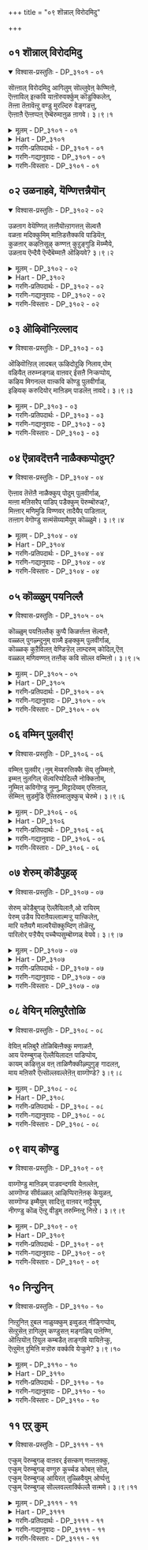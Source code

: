 +++
title = "०९ शॊन्नाल् विरोदमिदु"

+++


## ०१ शॊन्नाल् विरोदमिदु

<details open><summary>विश्वास-प्रस्तुतिः - DP_३१०१ - ०१</summary>

सॊऩ्ऩाल् विरोदमिदु आगिलुम् सॊल्लुवेऩ् केण्मिऩो,  
ऎऩ्ऩाविल् इऩ्कवि याऩॊरुवर्क्कुम् कॊडुक्किलेऩ्,  
तॆऩ्ऩा तॆऩावॆऩ्ऱु वण्डु मुरल्दिरु वेङ्गडत्तु,  
ऎऩ्ऩाऩै ऎऩ्ऩप्पऩ् ऎम्बॆरुमाऩुळ ऩागवे। ३।९।१
</details>

<details><summary>मूलम् - DP_३१०१ - ०१</summary>

सॊऩ्ऩाल् विरोदमिदु आगिलुम् सॊल्लुवेऩ् केण्मिऩो,  
ऎऩ्ऩाविल् इऩ्कवि याऩॊरुवर्क्कुम् कॊडुक्किलेऩ्,  
तॆऩ्ऩा तॆऩावॆऩ्ऱु वण्डु मुरल्दिरु वेङ्गडत्तु,  
ऎऩ्ऩाऩै ऎऩ्ऩप्पऩ् ऎम्बॆरुमाऩुळ ऩागवे। ३।९।१
</details>

<details><summary>Hart - DP_३१०१</summary>

If I say this it may be a mistake,  
but I will still say it, listen:  
I won’t give anyone any of the sweet poems  
that I composed myself for the lord:  
In my poems I will only praise my dear father  
of Srirangam where the bees sing, “tenna, tenna:”  
This I promise:
</details>

<details><summary>गरणि-प्रतिपदार्थः - DP_३१०१ - ०१</summary>

शॊन्नाल् = हेळुवुदरिन्द, विरोदम् = \(निम्म\) मनस्सिगॆ इष्टविल्लद्दु, इदु = ई नन्न मातुगळु, आहिलुम् = आगुवुदादरू, शॊल्लुवन् = हेळुत्तेनॆ, केण्मिनो = केळिरो, ऎन् नाविल् = नन्न नालगॆयल्लि, इन् = इनिदाद, कवि= कवितॆयन्नु, यान् = नानु, ऒरुवर् क्कूम् = बेरॆयारिगू, कॊडुक्किल्लेन् = कॊडुवुदिल्ल, तॆन्ना तॆना = तॆन्ना, तॆना, ऎन्ऱु = ऎन्दु, वण्डु = दुम्बिगळु, मुरल् = झेङ्करिसुव, तिरुवेङ्गडत्तु = तिरुवॆङ्कटगिरियल्लि, ऎन् आनै \+ ऎम्बॆरुमान् = सर्वेश्वरनु, उळन् आहवे = इद्दानॆम्ब कारणदिन्दले. 
</details>

<details><summary>गरणि-गद्यानुवादः - DP_३१०१ - ०१</summary>

हेळुवुदरिन्द ई नन्न मातुगळु निमगॆ इष्टविल्लद्दादरू हेळुत्तेनॆ केळिरि. नन्न नालगॆयिन्द इनिदाद कवितॆयन्नु नानु बेरॆ यारॊब्बरिगू रचिसुवुदिल्ल. तॆन्ना तॆना ऎन्दु झेङ्करिसुव दुम्बिगळिरुव तिरुवॆङ्कटगिरियल्लि नन्न पतिये आद, नन्न स्वामियाद, सर्वेश्वरनु इद्दानॆम्ब कारणदिन्द. 
</details>

<details><summary>गरणि-विस्तारः - DP_३१०१ - ०१</summary>

इल्लि, आळ्वाररु हुट्टिदागिनिन्दलू नडॆसुत्ता बन्द तम्म जीवनद रीतियन्नू अदर ध्येयवन्नू यथावत्तागि ऎल्लरिगू हेळुत्तिद्दारॆ. हुट्टिदागिनिन्दलू प्रपञ्चवन्नु नोडदन्तॆ मुच्चिदकण्णु मुच्चिदहागॆये भगवन्नामस्मरणॆ, भजनॆ, कीर्तनॆगळल्ले कालकळॆयुत्ता बॆळॆयुत्ता बन्दवरु अवरु. तिरुक्कूरुहूरिन देवालयद बळिय हुणसेमरद पॊट्टरॆयल्लिद्दु बॆळॆदु बन्दवरु. ई हिन्नलॆ ई पाशुरदल्लि प्रतिबिम्बितवागुत्तदॆ ऎन्नबहुदु. 

“शॊन्नाल् विरोदम्” – बहुमन्दिगॆ कॆलवु किविमातुगळु हिडिसुवुदिल्ल. आ मातुगळे अवरिगॆ बेडद्दु. भगवद्विषयवन्नु कुरितु हेळुवुदू केळुवुदू अन्थ ऒन्दु विषय. प्रापञ्चिक विषयगळल्लि मुळुगितेलुववरिगॆ भगवद्विषय ऎन्दिगू अप्रियवाद विषयवे. 

“आहिलुम् शॊल्लुवन् केण्मिन्” – जनसामान्यरे, निमगॆ नानु हेळुव ई विषय अहितवादद्दे आदरू, निम्म मुन्दिन हितवन्नु योचिसुत्ता अदन्नु निमगॆ हेळिबिडुत्तेनॆ केळिरि. नानु हेळुवुदन्नु केळबेकॆन्दु मनस्सु माडि. नीवु ऒन्दु वेळॆ बेडबेडवॆन्दरू नानु बिडदॆ नन्न कर्तव्यवन्नु माडिये माडुत्तेनॆ. 

“ऎन्नाविलिन् कवियारॊरुवर् क्कुम् कॊडुहिल्लेन्” – कविगॆ विषय, वस्तु बेकु. यारन्नादरू, याव वस्तुवन्नादरू विषयवन्नागि माडिकॊण्डुअदन्नु \(अवरन्नु\) कुरितु अदक्कॆ तक्कन्तॆ रचिसि हेळुवुदु अवर कवितॆ. लोकवन्नु मॆच्चिसुवुदक्कॆयादरू अवरु तम्मकवितॆयन्नु मीसलु माडि आनन्दिसुत्तारॆ. आदरॆ, भगवन्तनन्नु हॊरतु बेरॆ यारन्ने आगलि, याव प्रापञ्चिक विषयवन्ने आगलि, कॆलवरु कवित्ववागि बरॆयुवुदिल्ल. अवरे भगवन्तन दृढभक्तरु. 

“तॆन्नादॆन्नावॆन्ऱु मुरल् तिरुवेङ्गडत्तु....................ऎम्बॆरुमानुळनाहवे” – आगले हेळिदन्तॆ आळ्वाररु एकॆ हेळिदरु ऎम्बुदक्कॆ ई मातुगळु समाधान हेळुत्तवॆ. तावु हेळुवुदु भगवन्तनन्नु कुरितु मात्रवे. अदु अनेकरिगॆ बेडद्दु. प्रकृति रम्यवाद तिरुवॆङ्कटगिरिय शिखरदमेलॆ दिव्यसुन्दरनाद सर्वेश्वरनु नॆलसिरुवुदरिन्द, अवनन्नु कण्डु नलियुव भाग्य तमगॆ उण्टागिरुवुदरिन्द, अवनन्ने तम्मकवितावस्तुवन्नागि माडिकॊण्डु, अदन्ने हाडि हेळुत्तेनॆ. निमगॆ अदु अहितवॆन्दरू चॆन्तॆयिल्ल केळिरि. 

आळ्वाररु हेळुत्तारॆ- नानु हेळुव ई मातुगळु निम्मल्लि अनेकरिगॆ अप्रियवॆनिसबहुदु. आदरू नन्न मनस्सिनल्लिरुवुदन्नु हेळिये हेळुत्तेनॆ केळिरि. सुन्दरवाद तिरुवॆङ्कटगिरिय शिखरदल्लि दिव्यसुन्दरनाद नन्न स्वामियु नॆलसिरुवुदरिन्द, अवनन्नु कुरितु मात्रवे नानु नन्न कवितॆयन्नु रचिसि हाडलु इच्छिसुवुदु. बेरॆ यावुदू नन्न कवितॆगॆ वस्तुवागि बेड.
</details>

## ०२ उळनाहवे, यॆण्णित्तन्नैयॊन्

<details open><summary>विश्वास-प्रस्तुतिः - DP_३१०२ - ०२</summary>

उळऩाग वेयॆण्णित् तऩ्ऩैयॊऩ्ऱागत्तऩ् सॆल्वत्तै  
वळऩा मदिक्कुमिम् माऩिडत्तैक्कवि पाडियॆऩ्,  
कुळऩार् कऴऩिसूऴ् कण्णऩ् कुऱुङ्गुडि मॆय्म्मैये,  
उळऩाय ऎन्दैयै ऎन्दैबॆम्माऩै ऒऴियवे? ३।९।२
</details>

<details><summary>मूलम् - DP_३१०२ - ०२</summary>

उळऩाग वेयॆण्णित् तऩ्ऩैयॊऩ्ऱागत्तऩ् सॆल्वत्तै  
वळऩा मदिक्कुमिम् माऩिडत्तैक्कवि पाडियॆऩ्,  
कुळऩार् कऴऩिसूऴ् कण्णऩ् कुऱुङ्गुडि मॆय्म्मैये,  
उळऩाय ऎन्दैयै ऎन्दैबॆम्माऩै ऒऴियवे? ३।९।२
</details>

<details><summary>Hart - DP_३१०२</summary>

What is the benefit of composing poems on people  
who only respect wealth  
and think it is the only important thing in life?  
They don’t understand that the only true thing in the world  
is our dear lord, our father who stays in Thirukkurunguḍi  
with abundant ponds and with flourishing fields:
</details>

<details><summary>गरणि-प्रतिपदार्थः - DP_३१०२ - ०२</summary>

उळन् आहवे = शाश्वतवागि \(स्थिरवागि\) इरुववनु ऎन्तले, ऎण्णि = भाविसि, तन्नै = तन्नन्नु, ऒन्ऱुआह = ऒन्दु वस्तुवागियू, तन् शॆल्वत्तै = तन्न रूप मुन्ताद ऎल्ला सम्पत्तन्नू, वळन् आ = समृद्धियागि, मदिक्कूम् = भाविसिरुव \(हर्षिसुव\), इमानिडत्तै= ई मानववर्गवन्नु, कविपादि ऎन् = कवितॆय मूलक हाडि एनु फल? कुळन् आर् = कॊळगळु तुम्बिरुव, कऴनि शूऴ् = गद्दॆगळिन्द सुत्तुवरिद, कण्णन् = आकर्षकवाद, कुऱुङ्गडि = तिरुक्कूरुङ्गुडियल्लि, मॆय् मॆय्ये= वास्तववागि शाश्वतवागि, उळन् आय = इरुववनाद, ऎन्दैयै = नन्न तन्दॆयन्नु, ऎन्दै पॆम्मानि = नन्न कुलदैववन्नु, ऒऴियवे = हॊरतागि. 
</details>

<details><summary>गरणि-गद्यानुवादः - DP_३१०२ - ०२</summary>

कॊळगळु तुम्बिरुव, गद्दॆगळिन्द सुत्तुवरिदिरुव, आकर्षकवाद, तिरुक्कूरुङ्गुडियल्लि वास्तववागि मत्तु शाश्वतवागि इरुववनाद नन्नतन्दॆयन्नु, नन्न कुलदैववन्नु हॊरतागि, \(तानु\) स्थिरवागिरुववनु ऎन्दु भाविसि, तन्नन्नु ऒन्दु \(अमूल्य\) वस्तुववनागियू, तन्न रूप मुन्ताद ऎल्ला समृद्धियॆन्दु भाविसि हर्षिसुव ई मानववर्गवन्नु कवितॆय मूलक हॊगळि हाडि प्रयोजनवेनु? 
</details>

<details><summary>गरणि-विस्तारः - DP_३१०२ - ०२</summary>

हिन्दिन पाशुरद विषयवन्ने इल्लियू मुन्दुवरिसलागुत्तदॆ. “नरस्तुति”यिन्द हितवे, ’परस्तुति’यिन्द हितवे? इदन्नु चॆन्नागि अरितुकॊण्डल्लदॆ, कवितॆयन्नु हाडि हॊगळुवुदरिन्द आ कविता शक्तिगॆ बरुव फलवादरू अल्पवे – ऎम्बुदु विषय. 

मानव क्षणिक, अशाश्वत. अवन जीवनवे अभद्र. अवन बाल्य, यौवनगळागलि, बल सौन्दर्यगळागि, नाना सम्पत्तुगळागलि, यावुदू स्थिरवागि निल्लतक्कवल्ल. जनन, मरण, मुप्पु, रोगगळिन्द अवनु तप्पुव हागॆये इल्ल. इन्थवनु तन्न बगॆगॆ तिळिदुकॊळ्ळुवुदादरूएनु? तानु सत्यवस्तु, शाश्वत, तन्न रूपादिसम्पत्तुगळॆल्लवन्नू तानु चिरकाल अनुभविसुत्तले इरबहुदु ऎन्दु. इदॆल्लवू भ्रान्ति. अवन अहङ्कार ममकारगळे इदक्कॆ कारण. 

भगवन्तनादरो अनादियागि, नित्यनू, शाश्वतनू, सत्यस्वरूपियू, आगिद्दानॆ. अवनु कारुण्यादि सकलसद्गुणसम्पूर्णनु. भूलोकवासिगळन्नु उद्धरिसुवुदक्कागिये अवनु भूलोकदल्लि नानापुण्यक्षेत्रगल्लि दिव्यसुन्दरनाद अर्चावतारियागि नॆलसिद्दानॆ. अवने नम्म तन्दॆ. अवने नम्म कुलदैव. 

दुरभिमानियाद अशाश्वतनाद मानवनन्नु स्तुतिसुवुदरिन्द बरुव फलवू अष्टे अल्ल, क्षणिक. अदक्कॆ बदलागि परम कारुणिकनाद सर्वेश्वरनन्नु सदा स्तुतिसुवुदरिन्द मनुष्यनु उज्जीवनगॊळ्ळुत्तानॆ. सद्भक्तनागुत्तानॆ. अमरनागुत्तानॆ. मत्तु, परमपदवासियागुत्तानॆ. 

आळ्वाररु हेळुत्तारॆ- सुन्दरवाद प्रकृतिय मडिलल्लि दिव्यसुन्दरनागि नॆलसि, शाश्वतवागि बॆळगुव सर्वेश्वरनन्नु हॊरतु, अनित्यनू, अहङ्कारियू, तन्नन्नु तानु शाश्वतनॆन्दु तप्पु तिळिदु नडॆयुव मानवनन्नु स्तुतिसुवुदरिन्द बरुव फलवेनु?
</details>

## ०३ ऒऴिवॊन्ऱिल्लाद

<details open><summary>विश्वास-प्रस्तुतिः - DP_३१०३ - ०३</summary>

ऒऴिवॊऩ्ऱिल् लादबल् ऊऴिदोऱूऴि निलाव,पोम्  
वऴियैत् तरुम्नङ्गळ् वाऩवर् ईसऩै निऱ्कप्पोय्,  
कऴिय मिगनल्ल वाऩ्कवि कॊण्डु पुलवीर्गाळ्,  
इऴियक् करुदियोर् माऩिडम् पाडलॆऩ् ऩावदे। ३।९।३
</details>

<details><summary>मूलम् - DP_३१०३ - ०३</summary>

ऒऴिवॊऩ्ऱिल् लादबल् ऊऴिदोऱूऴि निलाव,पोम्  
वऴियैत् तरुम्नङ्गळ् वाऩवर् ईसऩै निऱ्कप्पोय्,  
कऴिय मिगनल्ल वाऩ्कवि कॊण्डु पुलवीर्गाळ्,  
इऴियक् करुदियोर् माऩिडम् पाडलॆऩ् ऩावदे। ३।९।३
</details>

<details><summary>गरणि-प्रतिपदार्थः - DP_३१०३ - ०३</summary>

ऒऴिवु ऒन्ऱु इल्लाद = स्वल्पवू कॊरतॆ इल्लद \(परिपूर्णवागि नाशरहितवाद\), पल् ऊऴि दोऱु = अनेक युगगळ कालवू, उऴि = ऎडॆयिल्लदन्तॆ \(निलुकडॆ इल्लदन्तॆ\), निलाव = दृढवागि अनुभविसतक्क, पोम् = नडॆयुव, वऴियै = मार्गवन्नु, तरुम् = उण्टुमाडुव, नङ्गळ् वानवर् ईशनै = नम्म देवतॆगळ \(परमपदवासिगळ\) ईशनन्नु, निऱ् क = \(अलक्षिसि\) बिट्टु, पोय् = होगि, कऴिय = अनुभवपूर्णवाद,मिहनल्ल = बलु श्रेष्ठवाद, वान् कविकॊण्डु = दिव्यकवितॆयन्नु \(रचिसुव\) नडॆसुव, पुलवीर् हाळ् = पण्डितरे, इऴिय = अधोगतियन्नु, करुदि = चिन्तिसुत्ता, ओर् = यावनो ऒब्ब. मानिडम् = मनुष्यनन्नु कुरितु, पाडल् = हाडुवुदरिन्द, ऎन् आवदे = एनु फलवुण्टागुवुदु? 
</details>

<details><summary>गरणि-गद्यानुवादः - DP_३१०३ - ०३</summary>

याव कॊरतॆयू इल्लद, परिपूर्णवागि नाशरहितवाद, अनेक युगगळ कालवू, निलुकडॆ इल्लदन्तॆ, दृढवागि अनुभविसतक्क नडॆयुव मार्गवन्नुण्टुमाडुव नम्म देवतॆगळ \(परमपदवासिगळ\) ईशनन्नु अलक्षिसि, अनुभवपूर्णवाद \(कळित\) बलुश्रेष्ठवाद दिव्यकवितॆयन्नु हाडुव \(रचिसुव\) पण्डितरे, अधोगतियन्नु चिन्तिसुत्ता यारो ऒब्ब मानवनन्नु कुरितु हाडुवुदरिन्द बरुव फलवेनु? 
</details>

<details><summary>गरणि-विस्तारः - DP_३१०३ - ०३</summary>

भगवन्तनन्नल्लदॆ यःकश्चित् मानवनन्नु ऎन्दिगू स्तुतिसबारदु. अदरिन्द बरुवुदु अधोगति मात्रवे ऎन्दु सदुपदेशवन्नु माडलागुत्तिदॆ. 

“ऒऴिवॊन् ऴिल्लाद..................नङ्गळ् वानवरीशनैनिऱ् क” – 

नाशवे इल्लद, अनेक युगगळ काल, तडॆबडॆयिल्लदन्तॆ, नित्यानन्दवन्नु तरुव मार्गवॆन्दरॆ, परमपदवासिगळ ऒडॆयनाद सर्वेश्वरनन्नु मुक्तकण्ठदिन्द हॊगळि हाडुत्ता जीवनवन्नु सागिसुवुदे, इदन्नु ऎन्दिगू अलक्षिसबारदु. 

“कऴिय मिहनल्ल वान् कविकॊण्डु पुलवीर् हाळ्” – अत्यन्त हितवू, हदवू, मधुरवू, अनुभवपूर्णवू आगिरुव अत्युत्तम कवित्ववन्नु रचिसुव पाण्डित्यवन्नु हेगॆ नियोजिसबेकु? परिपूर्णनू, अनन्त कल्याणगुणस्वभावगळन्नुळ्ळवनू, परमपदवासिगळ ऒडॆयनू आद सर्वेश्वरनन्नु कुरितु हॊगळि हाडुवुदक्कागिये अल्लवे? इदरिन्द शाश्वतवाद परमपदवासवू भगवत्कैङ्कर्यवू लभिसुवुदु. पण्डितरागि माडबेकादद्दे इदु. 

“इऴियक्करुदि ओर् मानिडम् पाडलॆन्नावदे” – यारो ऒब्बनराधामन \(अवनु ऎष्टे दॊड्डनॆनॆसिकॊण्डिद्दरू सह\) कीर्तियन्नु हॊगळि हाडुवुदरिन्द बरुव फलवादरू एनु गॊत्ते? अदु पण्डितराद निम्मन्नु अधोगतिगॆ ऎळॆदॊय्युवुदे विना बेरेनू काणॆ. 

आळ्वाररु हेळुत्तारॆ- पण्डितरे, सर्वेश्वरनाद भगवन्तन गुणगानमाडुवुदु निम्म पाण्डित्यद परिपक्वतॆगॆ, अनुभवक्कॆतक्क, अत्युत्तम फलवन्नुण्टुमाडुवुदु. अदु परमपदवासवन्नु भगवन्तन नित्यकैङ्कर्यवन्नू उण्टुमाडुवुदु. भगवन्तन सेवॆयन्नु अलक्षिसि, निम्म पाण्डित्यवन्नु नरस्तुतिगागि बळसिदिरादरॆ निमगॆ बरुवुदु अधोगति मात्रवे.
</details>

## ०४ ऎन्नावदॆत्तनै नाळैक्कप्पोदुम्?

<details open><summary>विश्वास-प्रस्तुतिः - DP_३१०४ - ०४</summary>

ऎऩ्ऩाव तॆत्तॆऩै नाळैक्कुप् पोदुम् पुलवीर्गाळ्,  
मऩ्ऩा मऩिसरैप् पाडिप् पडैक्कुम् पॆरुम्बॊरुळ्?,  
मिऩ्ऩार् मणिमुडि विण्णवर् तादैयैप् पाडिऩाल्,  
तऩ्ऩाग वेगॊण्डु सऩ्मंसॆय्यामैयुम् कॊळ्ळुमे। ३।९।४
</details>

<details><summary>मूलम् - DP_३१०४ - ०४</summary>

ऎऩ्ऩाव तॆत्तॆऩै नाळैक्कुप् पोदुम् पुलवीर्गाळ्,  
मऩ्ऩा मऩिसरैप् पाडिप् पडैक्कुम् पॆरुम्बॊरुळ्?,  
मिऩ्ऩार् मणिमुडि विण्णवर् तादैयैप् पाडिऩाल्,  
तऩ्ऩाग वेगॊण्डु सऩ्मंसॆय्यामैयुम् कॊळ्ळुमे। ३।९।४
</details>

<details><summary>Hart - DP_३१०४</summary>

O poets, think!  
People do not live forever:  
How long will the wealth last that you receive  
composing poems praising them?  
If you praise and sing the greatness of the father of the gods in the sky  
who is adorned with a shining diamond crown,  
he will accept you as his devotee  
and give you his grace so you will not be born again:
</details>

<details><summary>गरणि-प्रतिपदार्थः - DP_३१०४ - ०४</summary>

ऎन् आवदु = आगुवुदु एनु? ऎत्तनैवाळैक्कु = ऎष्टु दिनक्कॆ, पोदुम् = \(अदु\) साकागुवुदु? पुलवीर् हाळ् = पण्डितरे, मन्ना = अशाश्वतवाद \(अल्पायुषियाद\), मनिशरिअ = मनुष्यरन्नु, पाडि = \(हॊगळि\) हाडि, पडैक्कुम् = पडॆयतक्क, पॆरुम् पॊरुळ् = महदैश्वर्यवु, मिन् आर् = तेजःपूर्णवाद, मणिमुडि = रत्नकिरीटवन्नुळ्ळ, विण्णवर् तादैयै = परमपदवासिगळ तन्दॆ \(ऒडॆय\)यन्नु, कुरितु, पाडिनाल् = हाडुवुदरिन्द, तन् आहवे कॊण्डु = तनगागिये = शन्मम् = जन्मगळन्नु, शॆय्या मैयुम् = ऎत्तदन्तॆयू, कॊळ्ळुम् = वात्सल्यदिन्द स्वीकरिसुत्तानॆ. 
</details>

<details><summary>गरणि-गद्यानुवादः - DP_३१०४ - ०४</summary>

पण्डितरे, अशाश्वतराद \(अल्पायुषिगळाद\) मनुष्यरन्नु हॊगळि हाडुवुदरिन्द पडॆयतक्क महदैश्वर्यवादरू यावुदु? अदु ऎष्टुकाल उळियुवुदु? तेजः पूर्णवाद रत्नकिरीटवन्नुवुळ्ळ परमपदवासिगळ तन्दॆयन्नु \(ऒडॆयनन्नु\) कुरितु हाडुवुदरिन्द, \(अवनु\) तनगागिये जन्मगळन्नॆत्तदन्तॆ वात्सल्यदिन्द स्वीकरिसुवनु. 
</details>

<details><summary>गरणि-विस्तारः - DP_३१०४ - ०४</summary>

“तन्नाहवेकॊण्डु, शन्मम् शॆय्यामैयुम् कॊळ्ळुमे” – भगवन्तनु तन्न भक्तनल्लि परमवात्सल्यगॊण्डु, परमऔदार्यदिन्द, तन्न कैङ्कर्य माडलॆन्दे अवनन्नु तन्न बळिगॆ कर्सिकॊळ्ळुत्तानॆ. हागॆ माडुवुदरिन्द अवनिगॆ पुनर्जन्मविल्लदन्तॆ माडुत्तानॆ. ऎन्दरॆ, अवनिगॆ अमरत्ववू परमपदवासवू लभिसुवुदु. 

आळ्वाररु हेळुत्तारॆ- पण्डितरे, निम्म पाण्डित्यवन्नु व्यर्थगॊळिसबारदु. मनुष्यनु अशास्वत, अल्पायुषि, चिरञ्जीवियल्ल. अवनु बदुकिरुवष्टु अल्पकालदल्लिअवनु साधिसिकॊळ्ळबेकादद्दु तानु चिरकालवू शाश्वतानन्दवन्नु अनुभविसुवुदन्नु, निम्मन्तॆये अशाश्वतराद, साविगॆ ईडागुवन्थ मनुष्यरन्नु हॊगळि हाडुवुदरिन्द बरुव लाभवेनु? महदैश्वर्यवे? अदॆष्टुकाल अदु निमगॆ उपयोगवागुवुदु? निम्म हुट्टु-सावुगळन्नू, कर्मबन्धनवन्नू अदु कडिदुहाकबल्लदे? इदन्नु चॆन्नाघि अर्थमाडिकॊण्डु, निमगॆ बेकाद शाश्वत सुखानन्दगळिगू, भगवन्तन नित्यकैङ्कर्यक्कू नीवु भगवन्तनन्नु मात्रवे कीर्तिसि, अवनन्नु ऒलिसिकॊळ्लबेकु, तिळियिरि.
</details>

## ०५ कॊळ्ळुम् पयनिल्लै

<details open><summary>विश्वास-प्रस्तुतिः - DP_३१०५ - ०५</summary>

कॊळ्ळुम् पयऩिल्लैक् कुप्पै किळर्त्तऩ्ऩ सॆल्वत्तै,  
वळ्ळल् पुगऴ्न्दुनुम् वाय्मै इऴक्कुम् पुलवीर्गाळ्,  
कॊळ्ळक् कुऱैविलऩ् वेण्डिऱ्ऱॆल् लाम्दरुम् कोदिल्,ऎऩ्  
वळ्ळल् मणिवण्णऩ् तऩ्ऩैक् कवि सॊल्ल वम्मिऩो। ३।९।५
</details>

<details><summary>मूलम् - DP_३१०५ - ०५</summary>

कॊळ्ळुम् पयऩिल्लैक् कुप्पै किळर्त्तऩ्ऩ सॆल्वत्तै,  
वळ्ळल् पुगऴ्न्दुनुम् वाय्मै इऴक्कुम् पुलवीर्गाळ्,  
कॊळ्ळक् कुऱैविलऩ् वेण्डिऱ्ऱॆल् लाम्दरुम् कोदिल्,ऎऩ्  
वळ्ळल् मणिवण्णऩ् तऩ्ऩैक् कवि सॊल्ल वम्मिऩो। ३।९।५
</details>

<details><summary>Hart - DP_३१०५</summary>

O poets, you praise wicked people to get their corrupt wealth  
and lose your integrity: This is a useless thing to do:  
The faultless, generous lord who has the color of sapphire  
will give you whatever you want:  
However much wealth he gives, it will never become less:  
Come, compose pāsurams praising the generous lord::
</details>

<details><summary>गरणि-प्रतिपदार्थः - DP_३१०५ - ०५</summary>

कॊळ्ळुम् = पडॆयुवन्थ, पयन् = फलवॆम्बुदे, इल्लै = इल्ल, कुप्पै = कसवन्नु, किळर्न्दु = कॆदकिद, अन्न = हागॆ, शॆल्वत्तै = सम्पत्तन्नु, वळ्ळल् = औदार्यवन्नु, पुहऴ्न्दु = हॊगळि,नुम् =निम्म, वाय् मै= सत्यवन्नु, इविक्कुम् = कुण्ठितगॊळिसुवुदु, पुलवीर् हाळ् = पण्डितरे, कॊळ्ळ = पडॆदुकॊळ्ललु, कुऱैवु = कॊरतॆयो, इलन् = इल्लदवनू, वेण्डिट्रु ल्लाम् = बेडिद्दॆल्लवन्नू, तरुम् = कॊडुववनू, कोदु इल् = याव कॊरतॆयू इल्लदवनू, ऎन्मळ्ळल् = नन्न परम उदारियू, मणिवण्ण तन्नै = मणिवण्ननू आदवनन्नु, कविशॊल्ल = कवितॆयन्नु \(रचिसि\) हाडलु वम्मनॊ = बन्निरि. 
</details>

<details><summary>गरणि-गद्यानुवादः - DP_३१०५ - ०५</summary>

पडॆयुवन्थ फलवॆम्बुदे इल्ल. कसवन्नु कॆदकिद हागॆ सम्पत्तन्नु औदार्यवन्नू हॊगळि निम्म सत्यतॆयन्नु कुण्ठितगॊळिसुवुदु. पण्डितरे, पडॆदुकॊळ्ललु कॊरतॆये इल्लदवनू, बेडिद्दॆल्लवन्नू कॊडतक्कवनू, याव कॊरतॆयू इल्लावनू \(परिशुद्धनू\), नन्नपरमौदारियू, मणिवण्णनन्नु कुरितु कवितॆयन्नु हाडलु बन्निरि. 
</details>

<details><summary>गरणि-विस्तारः - DP_३१०५ - ०५</summary>

“कुप्पै किळर्न्दन्न शॆल्वत्तै” – इदु सुन्दरवाद उपमान. हेळबेकाद विषय अङ्गैकन्नडियन्तॆ स्पष्टपडिसतक्कद्दु. ’नर’निगू ’पर’निगू औदार्यदल्लिरुव व्यत्यासवेनु? कसद राशिगॆ सरिसमान नरन औदार्य. अवनन्नु कुरितु हॊगळुवुदॆल्लवू कसदन्तॆ असत्यद कन्तॆये. एतक्कागि नम्म सत्यतॆयन्नु कळॆदुकॊळ्ळबेकु? अदरिन्द बरुव फलवेनु? अत्यल्पवे अदु सिक्किदरॆ, इल्लवादरॆ अदू इल्ल. इदु उपमानद ऒन्दु भाग. इन्नॊन्दु भाग भगवन्तन औदार्यद विषय. भगवन्तनु परम उदारि. अवनकॊडुगैगॆ सरिसाटिये इल्ल. अवनल्लि बेडिद्दु सिक्कुत्तदॆ. अवनन्नु याव मातिनिन्द हॊगळि हाडिदरू, अदॆल्लवू सत्यवे. 

आळ्वाररु हेळुत्तारॆ- पण्डितरे, कसद राशियल्लि रत्नवन्नु हुडुकिकॊण्डु होदरॆ, अदु फलिसुवुदे? मनुष्यनन्नु उदारिये, कुबेरने’ ऎन्दु मुन्तागि हॊगळुवुदरिन्द नीवु हेळुवुदॆल्लवू सत्यक्कॆ दूरवादद्दे अल्लवे? निमगॆ सुळ्ळु हेळिद दोषवुण्टागुवुदे निमगॆ दॊरॆयुवुदु अष्टॆ. आदरॆ, भगवन्तनु परम उदारि. अवन कॊडुगैगॆ सरिसाटिये इल्ल. अवनल्लि बेडिद्दु सिक्कुत्तदॆ. अवनन्नु याव मातिनिन्द हॊगळि हाडिदरू, अदॆल्लवू सत्यवे. 

आळ्वाररु हेळुत्तारॆ- पण्डितरे, कसद राशियल्लि रत्नवन्नु हुडुकिकॊण्डु होदरॆ, अदु फलिसुवुदे? मनुष्यनन्नु “उदारिये, कुबेरने” ऎन्दु मुन्तागि हॊगळुवुदरिन्द नीवु हेळुवुदॆल्लवू सत्यक्कॆ दूरवादद्दे अल्लवे? निमगॆ सुळ्ळु हेळि दोषवुण्टागुवुदे निमगॆ दॊरॆयुवुदु अष्टॆ. आदरॆ, भगवन्तनु परमउदारि, परिशुद्धनु. बेडिद्दन्नॆल्ल कॊडलु समर्थनु. एनन्नु बेकादरू अवनल्लि बेडि, पडॆदुकॊळ्ळबहुदु. अवनन्नु कुरितु हॊगळि हेळुवुदॆल्लवू सत्यवे. आद्दरिन्द, नरस्तुतिगागि निम्म पाण्डित्यवन्नु व्यर्थगॊळिसदन्तॆ, परमउदारियाद भगवन्तनन्ने मुक्तकण्ठदिन्द हॊगळिहाडिरि. मत्तु उत्तमवाद फलवन्नु पडॆदुकॊळ्ळिरि.
</details>

## ०६ वम्मिन् पुलवीर्\!

<details open><summary>विश्वास-प्रस्तुतिः - DP_३१०६ - ०६</summary>

वम्मिऩ् पुलवीर्।नुम् मॆय्वरुत्तिक्कै सॆय् तुय्म्मिऩो,  
इम्मऩ् ऩुलगिल् सॆल्वरिप्पोदिल्लै नोक्किऩोम्,  
नुम्मिऩ् कविगॊण्डु नुम्नु_मिट्टादॆय्वम् एत्तिऩाल्,  
सॆम्मिऩ् सुडर्मुडि ऎऩ्तिरुमालुक्कुच् चेरुमे। ३।९।६
</details>

<details><summary>मूलम् - DP_३१०६ - ०६</summary>

वम्मिऩ् पुलवीर्।नुम् मॆय्वरुत्तिक्कै सॆय् तुय्म्मिऩो,  
इम्मऩ् ऩुलगिल् सॆल्वरिप्पोदिल्लै नोक्किऩोम्,  
नुम्मिऩ् कविगॊण्डु नुम्नु_मिट्टादॆय्वम् एत्तिऩाल्,  
सॆम्मिऩ् सुडर्मुडि ऎऩ्तिरुमालुक्कुच् चेरुमे। ३।९।६
</details>

<details><summary>Hart - DP_३१०६</summary>

O poets, come: You work hard and live  
and you know the rich will not be rich always:  
If you compose wonderful poems on the gods you like,  
still your words will go to Thirumāl,  
adorned with a shining beautiful crown:
</details>

<details><summary>गरणि-प्रतिपदार्थः - DP_३१०६ - ०६</summary>

वम्मिन् = बन्नि, पुलवीर् = पण्डितरे, नुम् = निम्म, मॆय् = देहवन्नु, वरुत्ति = दण्डिसि, कैशॆय्दु = कर्ममाडि, उय् म्मिनो = उज्जीवनगॊळ्ळिरि, इ = ई, मन् = हिरिमॆयुळ्ळ \(नित्यवाद\), उलहिनिल् = लोकदल्लि, शॆल्पर् = श्रीमन्तरु, इप्पोदु = ईग, इल्लै = इल्ल, नोक्किनोम् = परिशीलिसिद्देवॆ. नुम् = निम्म, इन् = इनिदाद, कविकॊण्डु = कवित्वद मूलक, नुम् = निम्म, इट्टादॆय् वम् = इष्टदैववन्नु, एत्तिनाल् = स्तुतिसिदरॆ, शॆम् = सौन्दर्यवे, मिन् = हॊळॆयुत्तिरुव, शुडर् मुडि = प्रभापूर्णवाद किरीटद, ऎन् तिरुमालुक्कु = नन्न सर्वेश्वरनिगॆ \(नन्न लक्ष्मीपतिगॆ\), शेरुमे = सेरुत्तदॆयल्ल\! 
</details>

<details><summary>गरणि-गद्यानुवादः - DP_३१०६ - ०६</summary>

पण्डितरे बन्नि. निम्म देहवन्नु दण्डिसि उज्जीवनगॊळ्ळिरि. हिरिमॆयुळ्ळ ई लोकदल्लि श्रीमन्तरॆम्बवरु ईग इल्लवॆम्बुदन्नु नावु परिशीलिसिद्देवॆ. निम्म इनिदाद कवित्वद मूलक निम्म इष्टदैववन्नु भजिसिदरॆ, सौन्दर्यवे मूर्तिवत्तागि बॆळगुत्तिरुव प्रभापूर्णवाद किरीटद नन्न लक्ष्मीपतिगे सेरुत्तदॆयल्ल\! 
</details>

<details><summary>गरणि-विस्तारः - DP_३१०६ - ०६</summary>

“नुम् मैवरुत्ति कैशॆय्दु उय् म्मिनो” – पण्डितरिगॆ इदु आळ्वारर हितवचन. भूलोकदल्लि वासिसुव श्रीमन्तरन्नु आश्रयिसि, तम्म पाण्डित्यवन्नु बळसिकॊण्डु अवरन्नुसुळ्ळुसुळ्ळागि हॊगळि, अवरु हॊट्टॆ हॊरॆयुवुदन्नु बिडबेकु. हीगॆ अवरु माडुवुदादरू एकॆ? देवरु शक्तियन्नू बुद्धियन्नू अङ्गाङ्गगळन्नू कॊट्टिल्लवे? अवुगळन्नु बळसि, स्वतः दुडिदु तम्म जीवनवन्नु सागिसबहुदल्ल. 

“इ मन् उलहिनिल् शॆल्वर् इप्पोदु इल्लै, नोक्किनोम्” – ई जगत्तु ऒन्दु विधदल्लि नित्यवादद्दे. सृष्टिलयगळ प्रवाहदल्लि सिक्किबिद्दिद्दरू सह, अदु सुळ्ळल्ल भ्रान्तियल्ल. ई जगत्तिनल्लि सकलसद्गुणसम्पन्नराद महनीयरु अति विरळ. ऎष्टु बगॆयल्लि परिशीलिसिदरू सह ई सत्यांशवन्नु अल्लगळॆयलु साध्यविल्ल. कॆलवरु अल्पमात्र श्रीमन्तरु. अवरन्नु बायितुम्ब हॊगळुवुदरिन्द लभिसुवुदादरू एनु? यारिन्द नमगॆ निजवागि उज्जीवन दॊरॆयुवुदो, यारु नम्मन्नु निजवागियू उज्जीवनगॊळिसबल्लनो, आ सर्वेश्वरनन्ने सदा हॊगळि हाडुत्तिरबेकु. 

“मम्मिन् कविकॊण्डु नुम्मिट्टादॆय् वमेत्तिनाल्....................शेरुमे” – आळ्वारर मत्तॊन्दु हितवचन इदु. ऒब्बॊब्बनिगू तन्न मनस्सिगॆ हितवाद दैववन्नु आरिसिकॊण्डु, भक्ति माडतक्क स्वातन्त्र्यविदॆ. अदक्कॆ अनुगुणवागि ऒब्बॊब्बनू तन्न इष्टदैववन्नु ऒम्मनदिन्द आराधिसि ऒलिसिकॊळ्ळलु यत्निसबेकु. इदु कर्तव्य. तन्न इष्टदैववन्नु ऎडॆबिडदन्तॆ भजिसि पूजिसुवुदरिन्दले, सर्वेश्वरनाद भगवन्तनन्नु आ मूलक ऒलिसिकॊळ्ळबहुदु. याव देवर हॆसरिनल्लि पूजॆ सल्लिसिदरू अदु ऒब्बने आद सर्वेश्वरनिगॆ सेरुत्तदॆ.

आळ्वाररु हेळुत्तारॆ- पण्डितरे, नीवु निम्म कविता सामर्थ्यवन्नु भूलोकदल्लि बाळुव अल्पमात्र श्रीमन्तरन्नु हॊगळलु व्यर्थवागिसबेडिरि. निम्म हॊगळिकॆगॆ तक्कवरु यारादरू अन्थवरु इद्दारॆये नीवे परिशीलिसि नोडि. अन्थ अल्परन्नु हॊगळि हॊट्टॆ हॊरॆयुवुदर बदलागि नीवु निम्म इष्टदैववन्नु मनसार हॊगळि – बिडदॆ भजिसिरि. निम्म ई हॊगळिकॆयॆल्लवू सकलसम्पत्प्रदनाद सर्वेश्वरनिगे तप्पदॆ सेरुत्तदॆ.
</details>

## ०७ शेरुम् कॊडैपुहऴ्

<details open><summary>विश्वास-प्रस्तुतिः - DP_३१०७ - ०७</summary>

सेरुम् कॊडैबुगऴ् ऎल्लैयिलाऩै,ओ रायिरम्  
पेरुम् उडैय पिराऩैयल्लाल्मऱ्ऱु याऩ्किलेऩ्,  
मारि यऩैयगै माल्वरैयॊक्कुम्दिण् तोळॆऩ्ऱु,  
पारिलोर् पऱ्ऱैयैप् पच्चैप्पसुम्बॊय्गळ् वेयवे। ३।९।७
</details>

<details><summary>मूलम् - DP_३१०७ - ०७</summary>

सेरुम् कॊडैबुगऴ् ऎल्लैयिलाऩै,ओ रायिरम्  
पेरुम् उडैय पिराऩैयल्लाल्मऱ्ऱु याऩ्किलेऩ्,  
मारि यऩैयगै माल्वरैयॊक्कुम्दिण् तोळॆऩ्ऱु,  
पारिलोर् पऱ्ऱैयैप् पच्चैप्पसुम्बॊय्गळ् वेयवे। ३।९।७
</details>

<details><summary>Hart - DP_३१०७</summary>

There is no limit to the generosity and fame  
of the god praised with a thousand names—  
I will not praise anyone but him:  
If anyone in this world praises a miser saying,  
“You are as generous as the rain  
and your arms are strong as mountains,” that is just a lie:
</details>

<details><summary>गरणि-प्रतिपदार्थः - DP_३१०७ - ०७</summary>

शेरुम् = तनगॆ सेरिरतक्क, कॊडै पुहऴ् = औदार्यदिन्द बन्द कीर्तिय, ऎल्लैइलानै = ऎल्लॆ इल्लदवनन्नु, ओर् आयिरम् = ऒन्दु साविर, पेरुम् = हॆसरुगळन्नू, उडैय = उळ्ळ, पिरानै अल्लाल् = स्वामियन्नु हॊरतागि, मट्रु = बेरॆ, यान् = नानु, किल्लेन् = शक्तनागिल्ल, मारि अनैयकै = कार्मुगिल हागॆऔदार्यद कै, माल् वरै ऒक्कुम् = बलुदॊड्ड पर्वतदन्थ, तिण् तोळ् ऎन्ऱु = बलवाद तोळु ऎन्दु, पारिल् = भूमण्डलदल्लि, ओर् पट्रैयै = बेरॊन्दु आश्रयवन्नु, पच्चै पशुम् पॊय् हळ् पेशवे = अच्चसुळ्ळिन कन्तॆयन्नु हेळुवुदक्कागि. 
</details>

<details><summary>गरणि-गद्यानुवादः - DP_३१०७ - ०७</summary>

तनगॆ सेरिरतक्क औदार्यदिन्द बन्द कीर्तिगॆ ऎल्लॆ इल्लदवनन्नु, ऒन्दु साविर नामगळन्नुळ्ळ स्वामियन्नु हॊरतागि, “कार्मुगिल हागॆ औदार्यद कै’ ’बलु दॊड्ड पर्वतदन्थ बलवाद तोळु’ ऎन्दु भूमण्डलदल्लि अच्चसुळ्ळिन कन्तॆयन्नु हेळुवुदक्कागि बेरॆ यावॊन्दु आश्रयवन्नू पडॆदिल्ल. 
</details>

<details><summary>गरणि-विस्तारः - DP_३१०७ - ०७</summary>

इदुवरॆगॆ आळ्वाररु तम्म जॊतॆयल्लि बाळुव पण्डितरल्लि मरुक तोरिसुत्ता, अवरिगॆ हितवन्नु बोधिसिदरष्टॆ. ईग, तावे ई विषयदल्लि हेगॆ नडॆदुकॊळ्ळुत्तिद्दारॆम्बुदन्नू, तम्म पाण्डित्यवन्नु परोपदेशक्कागि मात्रवे उपयोगिसुत्तिल्लवॆन्दू हेळिकॊळ्ळुत्तिद्दारॆ. 

“शेरुम् कॊडैपुहऴ् ऎल्लै इलानै” – ’उदारि’ ऎम्ब मातु\(गुण\) भगवन्तनॊब्बनिगॆ मात्रवे सेरिद्दु. अवन औदार्यक्कॆ मितिये इल्ल. 

“ओरायिरम् पेरुम् उडैय पिरान्” – भगवन्तनिगॆ हॆसरु ऒन्दे, ऎरडे\! अवन अनन्तगुणगळिगॆ तक्क हागॆ अनन्तनामगळिवॆ. ’ऒन्दु साविर’ हॆसरुगळु ऎम्बुदु औपचारिकवादद्दु मात्रवे. 

“मारियनैयकै”, “माल् वरैयॊक्कुम् तिण्डोळ्” – भूलोकदल्लि बाळुव श्रीमन्तरन्नु कुरितु ’निन्न कैगळु कार्मुगिलन्तॆ औदार्यगॊण्डवु”, “निन्न तोळुगळु बलुदॊड्ड बॆट्टद हागॆ समर्थवादवु” – ऎन्दु मुन्तागि इल्लद्दु सल्लद्दन्नॆल्ला कूडिसि हॊगळुव रीति ऎम्बुदक्कॆ इवु ऎरडु निदर्शनगळु. 

आळ्वाररु हेळुत्तारॆ- ’औदार्य’ ऎम्ब गुण भगवन्तनॊब्बनिगॆ मात्रवे सेरिद्दु. अवन औदार्यक्कॆ मितिये इल्ल. अवन अनन्त कल्याणगुणगळिगॆ तक्कन्तॆ अवनिगॆ अनन्तनामगळु. इन्थ सर्वेश्वरनन्नु उळिदु नानु भूलोकद बेरॆ यारन्नू आश्रयिसुवुदिल्ल. सुळ्ळिन सुरिमळॆयन्नु कूडिसिअवनन्नु हॊगळुवुदू इल्ल. 

यावुदन्नु तावु इतररिगॆ बोधिसबयसुत्तारो, अदन्नु तावे नडॆसि, इतररिगॆ मेल्पङ्कित्यागुवुदु महनीयर स्वभाव. आळ्वाररु इदन्ने इल्लि तोरिसिरुवुदु.
</details>

## ०८ वेयिन् मलिपुरैतोळि

<details open><summary>विश्वास-प्रस्तुतिः - DP_३१०८ - ०८</summary>

वेयिऩ् मलिबुरै तोळिबिऩ्ऩैक्कु मणाळऩै,  
आय पॆरुम्बुगऴ् ऎल्लैयिलादऩ पाडिप्पोय्,  
कायम् कऴित्तुअ वऩ् ताळिणैक्कीऴ्प्पुगुङ् गादलऩ्,  
माय मऩिसरै ऎऩ्सॊल्लवल्लेऩॆऩ् वाय्गॊण्डे? ३।९।८
</details>

<details><summary>मूलम् - DP_३१०८ - ०८</summary>

वेयिऩ् मलिबुरै तोळिबिऩ्ऩैक्कु मणाळऩै,  
आय पॆरुम्बुगऴ् ऎल्लैयिलादऩ पाडिप्पोय्,  
कायम् कऴित्तुअ वऩ् ताळिणैक्कीऴ्प्पुगुङ् गादलऩ्,  
माय मऩिसरै ऎऩ्सॊल्लवल्लेऩॆऩ् वाय्गॊण्डे? ३।९।८
</details>

<details><summary>Hart - DP_३१०८</summary>

I will sing his praise and worship  
the feet of the lord of boundless fame,  
the beloved of Nappinnai with beautiful bamboo-like arms:  
What can I say to the people who believe in this illusory world  
and do not put their minds on god?
</details>

<details><summary>गरणि-प्रतिपदार्थः - DP_३१०८ - ०८</summary>

वेयिन् मलिपुरै तोळि = बिदिरिगिन्तलू सुन्दरवू दीर्घवू आगिरुव तोळुगळुळ्ळवळाद, नप्पिन्नैक्कू = नप्पिन्नैदेविगॆ, मणाळनै = गण्डनन्नु, आय = परिशीलिसि आरिसि, कण्डुकॊळ्ळतक्क, पॆरुम् पुहऴ् = विशेषवाद कीर्तिगॆ, ऎल्लै इलादन = ऎल्लॆये इल्लदवनन्नु पाडि = कीर्तिसुत्ता, पोय् = कालयापनॆ माडि, कायम् = देहवन्नु, कऴित्तु = कळॆदु, अवन् = अवन, ताळ् इणैक्कीऴ् = तिरुवडिगळ बळियल्लि, पुहुम् = सॆरबेकॆम्ब, कादलन् = आशॆयुळ्ळवनाद नानु, मायमनिशरै = अनित्यवाद मनुष्यरन्नु कुरितु, ऎन् शॊल्लवल्लेन् = एनन्नु हेळबल्लॆनु, वाय् कॊण्डॆ = नन्न मातन्नु बळसिकॊण्डु. 
</details>

<details><summary>गरणि-गद्यानुवादः - DP_३१०८ - ०८</summary>

बिदिरिगिन्तलू सुन्दरवू दीर्घवू आगिरुव तोळुगळ नप्पिन्नै देविय गण्डनन्नु, आरिसिकण्डुकॊळ्ळतक्क असदृशवाद कीर्तिगॆ ऎल्लॆये इल्लदवनन्नु कीर्तिसुत्ता, कालवन्नु \(आयुस्सन्नु\) कळॆदु, देहवन्नुळिदु, अवन तिरुवडिगळ बळियल्लि सेरबेकॆम्ब आशॆयुळ्ळवनाद नानु नन्न मातन्नु बळसिकॊण्डु अनित्यराद मनुष्यरन्नु कुरितु एनु हेळबल्लॆ? 
</details>

<details><summary>गरणि-विस्तारः - DP_३१०८ - ०८</summary>

“नप्पिन्नै मणाळन्” – भगवन्तन श्रीकृष्णावतारदल्लि नडॆसिद साहसवाद कॊब्बिसि बॆळॆसिद्द एळु गूळिगळन्नू ऒब्बने ऎदुरिसि, अवुगळन्नु पळगिसि कट्टिहाकि, नप्पिन्नैदेवियन्नु मदुवॆयादद्दु. 

आळ्वाररु हेळुत्तारॆ- कोमलॆयू सुन्दरियू आद नप्पिन्नैदेविय पतियन्नु, साटियिल्लद अनन्तगुण स्वभावगळुळ्ळवनन्नु ऎडॆबिडदन्तॆ हॊगळि हाडुत्ता नन्न जीवनवन्नु सागिसुत्तेनॆ. कडॆगॆ ई देहवन्नु तॊरॆदु आ स्वामिय तिरुवडिगळ बळियल्लिरबेकॆम्ब आशॆयन्नु हॊत्तिद्देनॆ. आद्दरिन्द, नश्वरवाद मानवरन्नु कुरितु नानेकॆ व्यर्थवागि हॊगळलि?
</details>

## ०९ वाय् कॊण्डु

<details open><summary>विश्वास-प्रस्तुतिः - DP_३१०९ - ०९</summary>

वाय्गॊण्डु माऩिडम् पाडवन्दगवि येऩल्लेऩ्,  
आय्गॊण्ड सीर्वळ्ळल् आऴिप्पिराऩॆऩक् केयुळऩ्,  
साय्गॊण्ड इम्मैयुम् सादित्तु वाऩवर् नाट्टैयुम्,  
नीगण्डु कॊळ् ऎऩ्ऱु वीडुम् तरुम्निऩ्ऱु निऩ्ऱे। ३।९।९
</details>

<details><summary>मूलम् - DP_३१०९ - ०९</summary>

वाय्गॊण्डु माऩिडम् पाडवन्दगवि येऩल्लेऩ्,  
आय्गॊण्ड सीर्वळ्ळल् आऴिप्पिराऩॆऩक् केयुळऩ्,  
साय्गॊण्ड इम्मैयुम् सादित्तु वाऩवर् नाट्टैयुम्,  
नीगण्डु कॊळ् ऎऩ्ऱु वीडुम् तरुम्निऩ्ऱु निऩ्ऱे। ३।९।९
</details>

<details><summary>Hart - DP_३१०९</summary>

I praise only the generous lord with a discus  
who grazes the cows and belongs to me:  
Saying, “I will give you a happy life in this world  
and you will attain moksha,” he grants me moksha:  
I do not want to praise any people in my poems:
</details>

<details><summary>गरणि-प्रतिपदार्थः - DP_३१०९ - ०९</summary>

वाय् कॊण्डु = मातिन मूलक, मानिडम् = मनुष्यरन्नु, पाड = स्तुतिमाडलु, वन्द = ई लोकदल्लि हुट्टिद, कवियेन् = कवियादवनु, अल्लेन् = \(नानु\) अल्ल, आय् = वेद वेदाङ्गगळल्लि आय्दु विमर्शिसलाद, शीर् = सद्गुणसम्पत्तू, वळ्ळल् = औदार्यवू, उळ्ळ, आऴि पिरान् = चक्रायुधद स्वामियु, ऎनक्के उळन् = नन्न भागक्के \(ननगागिये\) इद्दानॆ, शाय् कॊण्ड = सुन्दरवाद, इम्मैयुम् = इहलोकद अनुभववन्नू, शादित्तु = साधिसिकॊण्डु, वानवर् नाट्टैयुम् = नित्यसूरिगळ राज्यवन्नू \(परमपदानुभववन्नू\) नीकण्डुकेळ् ऎन्ऱु = नीनु अनुभविसि आनन्दिसु ऎन्दु, वीडुम् = बिडुगडॆयन्नू \(मोक्षसुखवन्नू\), तरुम् = ऒदगिसुत्तारॆ, निन्ऱुनिन्ऱे = इल्लि वासिसुत्तिरुवागले. 
</details>

<details><summary>गरणि-गद्यानुवादः - DP_३१०९ - ०९</summary>

मातिन मूलक मनुष्यरन्नु स्तुतिसुवुदक्कागि हुट्टि बन्द कवि नानल्ल. वेदवेदाङ्गगळल्लि आय्दु विमर्शिसलाद सद्गुणसम्पत्तन्नू, औदार्यवन्नू उळ्ळ चक्रायुधधारियाद स्वामि ननगागिये इद्दानॆ. सुन्दरवाद इहलोकद अनुभववन्नू, साधिसिकॊण्डु नित्यसूरिगळ राज्यवाद परमपदानुभववन्नू नीनु कण्डुको ऎन्दु, इल्लि वासिसुत्तिरुवागले मोक्षसुखवन्नू ननगॆ ऒदगिसुत्तानॆ. 
</details>

<details><summary>गरणि-विस्तारः - DP_३१०९ - ०९</summary>

“आय् कॊण्ड शीर् वळ्ळल् आऴिप्पिरान् ऎनक्के उळन्” – चक्रायुधधारियाद नन्न स्वामियु ननगागिये इहलोकदल्लि सुन्दरवाद क्षेत्रगळल्लि, सकलसद्गुणपूर्णनागि, औदार्यद गणियागि नॆलसिद्दानॆ. अवनु ननगॆ ऒदगिसिरुव वाक् सामर्थ्यवन्नु हुलुमानवरन्नु हॊगळि हाडुवुदक्कल्ल, अपारवाद सद्गुणसम्पत्तन्नू, मितियिल्लद औदार्यवन्नू उळ्ळ आ स्वामिय गुणगानमाडि नलियलॆन्दे ननगॆ वाक् सामर्थ्यवन्नु कॊट्टिद्दानॆ. 

“शाय् कॊण्ड विम्मैयुम् शादित्तु वानवर् नाट्टैयुम् नी कण्डुको...........” – सुन्दरवाद इहजीवनवन्नु अनुभविसुवुदु ऎन्दरॆ सांसारिक चक्रदल्लि बिद्दु तॊळलुवुदल्ल. नम्मन्नु आ बन्धनदिन्द बिडुगडॆ माडुवुदक्कागिये भगवन्तनु अपार सद्गुणगळ गणियागि, इहलोकदल्लि नानासुन्दर क्षेत्रगळल्लि अर्चावतारियागि नॆलसिद्दानॆ. नमगॆ कॊट्टिरुव वाक् सामर्थ्यवन्नुबळसिकॊण्डु, भगवन्तनन्नु कण्डु गुणगान माडुत्ता, बिडुगडॆय मार्गवन्नू आ मूलकवे साधिसिकॊळ्ळुवुदक्कागिये. 

आळ्वाररु हेळुत्तारॆ- भगवन्तनु ननगॆ इहलोकदल्लि जन्मवित्तद्दू, मातिन सामर्थ्यवन्नु कॊट्टद्दू ऒन्दु घनवाद उद्देशदिन्दले. अवुगळन्नु बळसिकॊण्डु क्षुद्रमानवरन्नु गुणगान माडुवुदक्कल्ल, इहलोकदल्लि कण्डुबरुव प्रकृतिरम्यवाद अनेक पवित्रस्थळगळिवॆ. अल्लि भगवन्तनु अर्चावतारियागि नॆलसिद्दानॆ. अल्लिगॆ होगि, स्वामियन्नु सन्दर्शिसि, अवन दिव्यकल्याणगुणगळन्नु बायितुम्ब हॊगळि आनन्दिसबेकॆम्बुदक्कागिये. इल्लि नानु बदुकिरुवागले, ऎडॆबिडदॆ भगवन्नाम स्मरणॆमाडुत्ता, अवन गुणगान माडुत्ता, इहानुभाववन्नु पडॆदुकॊळ्ळुवुदक्कू, नानु गतिसिद बळिक परमपदवन्नु पडॆदुकॊळ्ळुवुदक्कू, मॊक्ष साम्राज्यवन्नु साधिसिकॊण्डु आनन्दिसुवुदक्कू ननगॆ वाक् सामर्थ्यवन्नु ननगॆ भगवन्तनु दयॆ नीडिद्दानॆ.
</details>

## १० निन्ऱुनिन्

<details open><summary>विश्वास-प्रस्तुतिः - DP_३११० - १०</summary>

निऩ्ऱुनिऩ् ऱुबल नाळुय्क्कुम् इव्वुडल् नीङ्गिप्पोय्,  
सॆऩ्ऱुसॆऩ् ऱागिलुम् कण्डुसऩ् मङ्गऴिप् पाऩॆण्णि,  
ऒऩ्ऱियॊऩ् ऱियुल कम्बडैत् ताङ्गवि यायिऩेऱ्कु,  
ऎऩ्ऱुमॆऩ् ऱुमिऩि मऱ्ऱॊरु वर्क्कवि येऱ्कुमे? ३।९।१०
</details>

<details><summary>मूलम् - DP_३११० - १०</summary>

निऩ्ऱुनिऩ् ऱुबल नाळुय्क्कुम् इव्वुडल् नीङ्गिप्पोय्,  
सॆऩ्ऱुसॆऩ् ऱागिलुम् कण्डुसऩ् मङ्गऴिप् पाऩॆण्णि,  
ऒऩ्ऱियॊऩ् ऱियुल कम्बडैत् ताङ्गवि यायिऩेऱ्कु,  
ऎऩ्ऱुमॆऩ् ऱुमिऩि मऱ्ऱॊरु वर्क्कवि येऱ्कुमे? ३।९।१०
</details>

<details><summary>Hart - DP_३११०</summary>

He made this body that stays for many days  
and after it leaves it returns to the world, taking many births:  
I want only to praise him and compose poems about him—  
will he accept poems composed by anyone but me?
</details>

<details><summary>गरणि-प्रतिपदार्थः - DP_३११० - १०</summary>

निन्ऱु निन्ऱु = हीगॆये इरुत्ता, पलनाळ् = अनेक काल, उय् क्कुम् = जीविसुव, इवुडल् = ई देहवन्नु, नीङ्गि पोय् = बिट्टु \(नीगि\) होगि, शॆन्ऱु शॆन्ऱु आहिलुम् = हलवारु जन्मगळन्नु आदरू, कण्डु = अनुभविसि, शन्मम् कऴिप्पान् = जन्मगळन्नु कळॆयुवुदागि, ऎण्णि = भाविसि, ऒन्ऱि ऒन्ऱि = मत्तॆ मत्तॆ \(भगवन्तनल्लि मनस्सन्नु कूडिसलु\), उलहम् पडैत्तान् = लोकगळन्नु सृष्टिसिदवन, कवियायिनेऱ् कु = कवियाद ननगॆ, ऎन्ऱुम् ऎन्ऱुम् = ऎन्दॆन्दिगू, इनि = इन्नु, मट्रॊरुवर् = बेरॊब्बर, कविएऱ् कुमे = कवियागुवुदु सरिये? 
</details>

<details><summary>गरणि-गद्यानुवादः - DP_३११० - १०</summary>

हीगॆये इरुत्ता, अनेक काल जीविसुव ई देहवन्नु नीगि होगि, हलवारु जन्मगळन्नादरू अनुभविसि, जन्मगळन्नु कळॆयुवुदागि भाविसि, मत्तॆमत्तॆ लोकगळन्नु सृष्टिसिदवन कवियाद ननगॆ ऎन्दॆन्दिगू बेरॊब्बर कवियागुवुदु तक्कद्दे? 
</details>

<details><summary>गरणि-विस्तारः - DP_३११० - १०</summary>

आळ्वाररु हेळुत्तारॆ- ऒन्दु जन्मदल्लि भगवन्तनन्नु हॊगळि हाडतक्क कवि ऎनिसिकॊण्ड नानु, आ बळिक ऎष्टे जन्मगळन्नॆत्तिदरू सह, नन्न आ हिन्दिन जन्मद संस्कारद रीतियल्लिये प्रतिजन्मदल्लू भगवन्तनन्नु कीर्तिसुव कविये आगुत्तेनॆ. अदन्नु तॊरॆदु बेरॊब्बर कवियागुवुदिल्ल. नानु हागॆ जाडन्नु बदलायिसुउदु नन्न श्रेयस्सिगॆ तक्कद्दू अल्ल.
</details>

## ११ एऱ् कुम्

<details open><summary>विश्वास-प्रस्तुतिः - DP_३१११ - ११</summary>

एऱ्कुम् पॆरुम्बुगऴ् वाऩवर् ईसऩ्कण् णऩ्तऩक्कु,  
एऱ्कुम् पॆरुम्बुगऴ् वण्गुरु कूर्च्चड कोबऩ् सॊल्,  
एऱ्कुम् पॆरुम्बुगऴ् आयिरत् तुळ्ळिवैयुम् ओर्प्पत्तु  
एऱ्कुम् पॆरुम्बुगऴ् सॊल्लवल्लार्क्किल्लै सऩ्ममे। ३।९।११
</details>

<details><summary>मूलम् - DP_३१११ - ११</summary>

एऱ्कुम् पॆरुम्बुगऴ् वाऩवर् ईसऩ्कण् णऩ्तऩक्कु,  
एऱ्कुम् पॆरुम्बुगऴ् वण्गुरु कूर्च्चड कोबऩ् सॊल्,  
एऱ्कुम् पॆरुम्बुगऴ् आयिरत् तुळ्ळिवैयुम् ओर्प्पत्तु  
एऱ्कुम् पॆरुम्बुगऴ् सॊल्लवल्लार्क्किल्लै सऩ्ममे। ३।९।११
</details>

<details><summary>Hart - DP_३१११</summary>

Saḍagopan of Thirukuruhur, praised by all,  
composed a thousand pāsurams on the lord  
who is worshiped by all the gods in the sky:  
If devotees learn these ten famous pāsurams  
and know them well they will not be born again in this world:
</details>

<details><summary>गरणि-प्रतिपदार्थः - DP_३१११ - ११</summary>

एऱ् कुम् = तनगॆ ऒप्पुवन्थ, पॆरुम् पुहऴ् = अपारकीर्तियन्नुळ्ळ, वानवर् ईशन् = नित्यसूरिगळ ऒडॆयनाद, कण्णन् तनक्कु = अत्याकर्षकनाद स्वामियन्नु कुरितु, एऱ् कुम् अदक्कॆ तक्कद्दाद, पॆरुम् पुहऴ् = अतिशयवाद कीर्तियन्नुळ्ळ, वण्कुरुगूर् = सुन्दरवाद तिरुक्कूरुहूरिन, शडहोपन् शॊल् = शठगोपन \(नम्माळ्वारर\) मातुगळाद, एऱ् कुम् = ऒप्पुवन्थ, पॆरुम् पुहऴ् = अद्भुतकीर्तिय, आयिरत्तु = ऒन्दु साविरदल्लि, इवैयुम् ओर् पत्तु = साटियिल्लद ई हत्तर, एऱ् कुम् = ऒप्पुवन्थ, पॆरुम् पुहऴ = उन्नत कीर्तियन्नु, शॊल्लवल्लार् क्कू = हेळि हाडतक्कवरिगॆ, इल्लै जन्ममे = मरुजन्मवे इल्ल. 
</details>

<details><summary>गरणि-गद्यानुवादः - DP_३१११ - ११</summary>

तनगॆ ऒप्पुवन्थ अपारकीर्तियन्नुळ्ळ नित्यसूरिगळ ऒडॆयनाद अत्याकर्षकनाद स्वामियन्नु कुरितु, अदक्कॆ तक्क हागॆ अतिशयवाद कीर्तियन्नुळ्ळ सुन्दरवाद तिरुक्कूरुहूरिन शठगोपनु \(नम्माळ्वाररु\) हेळिद ऒप्पुवन्थ अद्भुत कीर्तिय ऒन्दु साविरदल्लि साटियिल्लद ई हत्तर ऒप्पुवन्थ उन्नतकीर्तियन्नु हेळि हाडतक्कवरिगॆ मरुजन्मवे इल्ल.
</details>

<details><summary>गरणि-विस्तारः - DP_३१११ - ११</summary>

भगवत्कृपॆयिन्द नमगॆ ऒदगि बन्द कविता सामर्थ्यवन्नु नावु भूमियमेलॆ बाळुव अल्पमानवरन्नु कुरितु इल्लद सल्लद सुळ्ळुगळन्नु बॆरसि हाडबारदु. इन्थ हॊगळिकॆ निरर्थक. सकलकल्याणगुण सम्पन्ननू, औदार्य परिपूर्णनू आद सर्वेश्वरनन्नु कीर्तिसि हाडुवुदक्कॆ ई सामर्थ्यवन्नु उपयोगिसबेकु. अवन शाश्वतवाद मत्तु सत्यपूर्णवाद गुणगान माडुत्त जन्मवन्नु कळॆयबेकु. ऎष्टे जन्मगळन्नु इहलोकदल्लि कळॆदरू सह, भगवद्गुण कीर्तनॆयन्नु बिट्टुकॊडबारदु. भगवन्तन उत्तमवाद कीर्तिगॆ तक्क हागॆ, शठगोपनु \(नम्माळ्वाररु\) अष्टे चॆन्नागि ऒप्पतक्क ऒन्दु साविर पाशुरगळल्लि भगवन्तनन्नु कॊण्डाडिद्दानॆ. अवुगळ पैकि ई हत्तु पाशुरगळु साटियिल्लदवु. इवुगळन्नु चॆन्नागि अरितुकॊण्डु, अनुभावपूर्णवागि हाडतक्कवरिगॆ ई जन्मवे कडॆयदागुवुदु. मत्तु मरुजन्मविल्लदन्थ परमपद वासवू नित्यानन्द सुखवू लभिसुवुदु. हीगिदॆ ई तिरुवाय् मॊऴिय फलश्रुति\!
</details>
